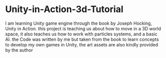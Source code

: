 # Unity-in-Action-3d-Tutorial
I am learning Unity game engine through the book by Joseph Hocking, Unity in Action.
this project is teaching us about how to move in a 3D world space, it also teaches us how to work with particles systems, and a basic AI.
the Code was written by me but taken from the book to learn concepts to develop my own games in Unity, the art assets are also kindly provided by the author
